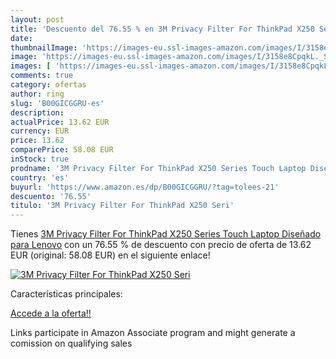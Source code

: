 ```yaml
---
layout: post
title: 'Descuento del 76.55 % en 3M Privacy Filter For ThinkPad X250 Seri'
date: 
thumbnailImage: 'https://images-eu.ssl-images-amazon.com/images/I/3158e8CpqkL._SL200_.jpg'
image: 'https://images-eu.ssl-images-amazon.com/images/I/3158e8CpqkL._SL200_.jpg'
images: [ 'https://images-eu.ssl-images-amazon.com/images/I/3158e8CpqkL._SL200_.jpg' ]
comments: true
category: ofertas
author: ring
slug: 'B00GICGGRU-es'
description:
actualPrice: 13.62 EUR
currency: EUR
price: 13.62
comparePrice: 58.08 EUR
inStock: true
prodname: '3M Privacy Filter For ThinkPad X250 Series Touch Laptop Diseñado para Lenovo'
country: 'es'
buyurl: 'https://www.amazon.es/dp/B00GICGGRU/?tag=tolees-21'
descuento: '76.55'
titulo: '3M Privacy Filter For ThinkPad X250 Seri'
---
```


Tienes [3M Privacy Filter For ThinkPad X250 Series Touch Laptop Diseñado para Lenovo](https://www.amazon.es/dp/B00GICGGRU/?tag=tolees-21) con un 76.55 % de descuento con precio de oferta de 13.62 EUR (original: 58.08 EUR) en el siguiente enlace!

[![3M Privacy Filter For ThinkPad X250 Seri](https://images-eu.ssl-images-amazon.com/images/I/3158e8CpqkL._SL200_.jpg)](https://www.amazon.es/dp/B00GICGGRU/?tag=tolees-21)

Características principales:


[Accede a la oferta!!](https://www.amazon.es/dp/B00GICGGRU/?tag=tolees-21)

Links participate in Amazon Associate program and might generate a comission on qualifying sales


